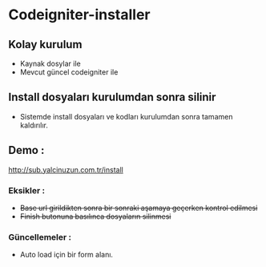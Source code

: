 
# Codeigniter-installer

## Kolay kurulum

* Kaynak dosylar ile
* Mevcut güncel codeigniter ile

## Install dosyaları kurulumdan sonra silinir

* Sistemde install dosyaları ve kodları kurulumdan sonra tamamen kaldırılır.

## Demo :

http://sub.yalcinuzun.com.tr/install


### Eksikler : 

* ~~Base url girildikten sonra bir sonraki aşamaya geçerken kontrol edilmesi~~
* ~~Finish butonuna basılınca dosyaların silinmesi~~

### Güncellemeler : 

* Auto load için bir form alanı.




